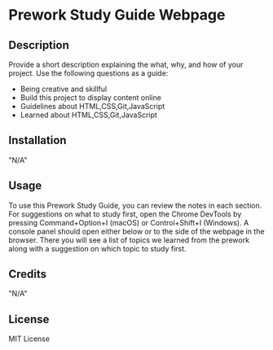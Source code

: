 
# Prework Study Guide Webpage

## Description

Provide a short description explaining the what, why, and how of your project. Use the following questions as a guide:

- Being creative and skillful
- Build this project to display content online
- Guidelines about HTML,CSS,Git,JavaScript
- Learned about HTML,CSS,Git,JavaScript


## Installation

"N/A"

## Usage

To use this Prework Study Guide, you can review the notes in each section. For suggestions on what to study first, open the Chrome DevTools by pressing Command+Option+I (macOS) or Control+Shift+I (Windows). A console panel should open either below or to the side of the webpage in the browser. There you will see a list of topics we learned from the prework along with a suggestion on which topic to study first.

## Credits

"N/A"

## License

MIT License


